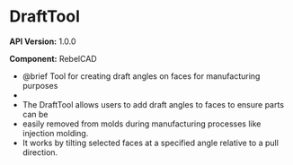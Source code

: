 # DraftTool

**API Version:** 1.0.0

**Component:** RebelCAD

* @brief Tool for creating draft angles on faces for manufacturing purposes
 * 
 * The DraftTool allows users to add draft angles to faces to ensure parts can be
 * easily removed from molds during manufacturing processes like injection molding.
 * It works by tilting selected faces at a specified angle relative to a pull direction.

